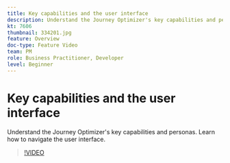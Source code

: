 ```yaml
---
title: Key capabilities and the user interface
description: Understand the Journey Optimizer's key capabilities and personas. Learn how to navigate the user interface.
kt: 7606
thumbnail: 334201.jpg
feature: Overview
doc-type: Feature Video
team: PM
role: Business Practitioner, Developer
level: Beginner
---
```


# Key capabilities and the user interface

Understand the Journey Optimizer's key capabilities and personas. Learn how to navigate the user interface.

>[!VIDEO](https://video.tv.adobe.com/v/334201?quality=12)
